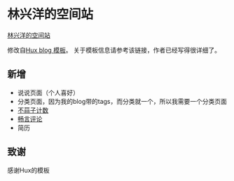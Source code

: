 # 林兴洋的空间站

[林兴洋的空间站](http://www.linxingyang.net)

修改自[Hux blog 模板](http://huxpro.github.io)。
关于模板信息请参考该链接，作者已经写得很详细了。


## 新增
* 说说页面（个人喜好）
* 分类页面，因为我的blog带的tags，而分类就一个，所以我需要一个分类页面
* [不蒜子计数](http://busuanzi.ibruce.info/)
* [畅言评论](https://changyan.kuaizhan.com/)
* 简历


## 致谢

感谢Hux的模板

